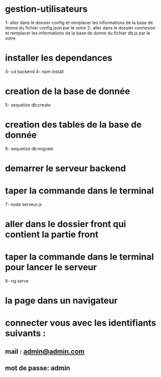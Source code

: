 # gestion-utilisateurs

1- aller dans le dossier config et remplacer les informations de la base de donne du fichier config.json par le votre
2- aller dans le dossier connexion et remplacer les informations de la base de donne du fichier db.js par le votre
# installer les dependances
3- cd backend
4- npm install
# creation de la base de donnée
5- sequelize db:create
# creation des tables de la base de donnée
6- sequelize db:migrate
# demarrer le serveur backend
# taper la commande dans le terminal
7-  node serveur.js
# aller dans le dossier front qui contient la partie front
# taper la commande dans le terminal pour lancer le serveur
8- ng serve
# la page dans un navigateur
# connecter vous avec les identifiants suivants :
##      mail : admin@admin.com
##      mot de passe: admin




